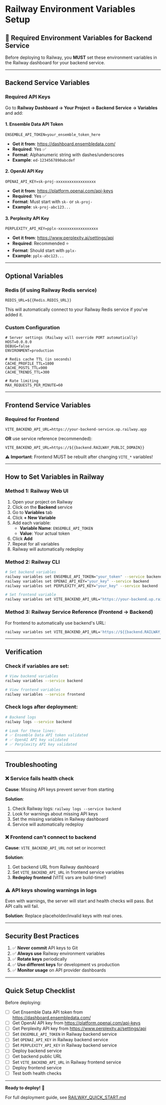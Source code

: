 # Railway Environment Variables Setup

## 🔑 Required Environment Variables for Backend Service

Before deploying to Railway, you **MUST** set these environment variables in the Railway dashboard for your backend service.

---

## Backend Service Variables

### Required API Keys

Go to **Railway Dashboard → Your Project → Backend Service → Variables** and add:

#### 1. Ensemble Data API Token

```env
ENSEMBLE_API_TOKEN=your_ensemble_token_here
```

- **Get it from**: https://dashboard.ensembledata.com/
- **Required**: Yes ✅
- **Format**: Alphanumeric string with dashes/underscores
- **Example**: `ed-1234567890abcdef`

#### 2. OpenAI API Key

```env
OPENAI_API_KEY=sk-proj-xxxxxxxxxxxxxxxxxx
```

- **Get it from**: https://platform.openai.com/api-keys
- **Required**: Yes ✅
- **Format**: Must start with `sk-` or `sk-proj-`
- **Example**: `sk-proj-abc123...`

#### 3. Perplexity API Key

```env
PERPLEXITY_API_KEY=pplx-xxxxxxxxxxxxxxxxxx
```

- **Get it from**: https://www.perplexity.ai/settings/api
- **Required**: Recommended ⭐
- **Format**: Should start with `pplx-`
- **Example**: `pplx-abc123...`

---

## Optional Variables

### Redis (if using Railway Redis service)

```env
REDIS_URL=${{Redis.REDIS_URL}}
```

This will automatically connect to your Railway Redis service if you've added it.

### Custom Configuration

```env
# Server settings (Railway will override PORT automatically)
HOST=0.0.0.0
DEBUG=false
ENVIRONMENT=production

# Redis cache TTL (in seconds)
CACHE_PROFILE_TTL=1800
CACHE_POSTS_TTL=900
CACHE_TRENDS_TTL=300

# Rate limiting
MAX_REQUESTS_PER_MINUTE=60
```

---

## Frontend Service Variables

### Required for Frontend

```env
VITE_BACKEND_API_URL=https://your-backend-service.up.railway.app
```

**OR** use service reference (recommended):

```env
VITE_BACKEND_API_URL=https://${{backend.RAILWAY_PUBLIC_DOMAIN}}
```

⚠️ **Important**: Frontend MUST be rebuilt after changing `VITE_*` variables!

---

## How to Set Variables in Railway

### Method 1: Railway Web UI

1. Open your project on Railway
2. Click on the **Backend** service
3. Go to **Variables** tab
4. Click **+ New Variable**
5. Add each variable:
   - **Variable Name**: `ENSEMBLE_API_TOKEN`
   - **Value**: Your actual token
6. Click **Add**
7. Repeat for all variables
8. Railway will automatically redeploy

### Method 2: Railway CLI

```bash
# Set backend variables
railway variables set ENSEMBLE_API_TOKEN="your_token" --service backend
railway variables set OPENAI_API_KEY="your_key" --service backend
railway variables set PERPLEXITY_API_KEY="your_key" --service backend

# Set frontend variable
railway variables set VITE_BACKEND_API_URL="https://your-backend.up.railway.app" --service frontend
```

### Method 3: Railway Service Reference (Frontend → Backend)

For frontend to automatically use backend's URL:

```bash
railway variables set VITE_BACKEND_API_URL='https://${{backend.RAILWAY_PUBLIC_DOMAIN}}' --service frontend
```

---

## Verification

### Check if variables are set:

```bash
# View backend variables
railway variables --service backend

# View frontend variables
railway variables --service frontend
```

### Check logs after deployment:

```bash
# Backend logs
railway logs --service backend

# Look for these lines:
# ✅ Ensemble Data API token validated
# ✅ OpenAI API key validated
# ✅ Perplexity API key validated
```

---

## Troubleshooting

### ❌ Service fails health check

**Cause**: Missing API keys prevent server from starting

**Solution**: 
1. Check Railway logs: `railway logs --service backend`
2. Look for warnings about missing API keys
3. Set the missing variables in Railway dashboard
4. Service will automatically redeploy

### ❌ Frontend can't connect to backend

**Cause**: `VITE_BACKEND_API_URL` not set or incorrect

**Solution**:
1. Get backend URL from Railway dashboard
2. Set `VITE_BACKEND_API_URL` in frontend service variables
3. **Redeploy frontend** (VITE vars are build-time!)

### ⚠️ API keys showing warnings in logs

Even with warnings, the server will start and health checks will pass. But API calls will fail.

**Solution**: Replace placeholder/invalid keys with real ones.

---

## Security Best Practices

1. ✅ **Never commit** API keys to Git
2. ✅ **Always use** Railway environment variables
3. ✅ **Rotate keys** periodically
4. ✅ **Use different keys** for development vs production
5. ✅ **Monitor usage** on API provider dashboards

---

## Quick Setup Checklist

Before deploying:

- [ ] Get Ensemble Data API token from https://dashboard.ensembledata.com/
- [ ] Get OpenAI API key from https://platform.openai.com/api-keys
- [ ] Get Perplexity API key from https://www.perplexity.ai/settings/api
- [ ] Set `ENSEMBLE_API_TOKEN` in Railway backend service
- [ ] Set `OPENAI_API_KEY` in Railway backend service
- [ ] Set `PERPLEXITY_API_KEY` in Railway backend service
- [ ] Deploy backend service
- [ ] Get backend public URL
- [ ] Set `VITE_BACKEND_API_URL` in Railway frontend service
- [ ] Deploy frontend service
- [ ] Test both health checks

---

**Ready to deploy!** 🚀

For full deployment guide, see [RAILWAY_QUICK_START.md](./RAILWAY_QUICK_START.md)

